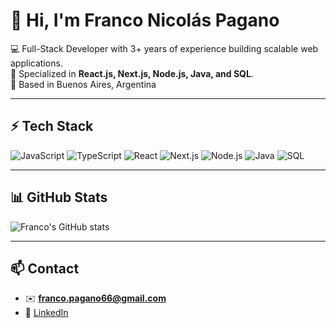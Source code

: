 # 👋 Hi, I'm Franco Nicolás Pagano  

💻 Full-Stack Developer with 3+ years of experience building scalable web applications.  
🚀 Specialized in **React.js, Next.js, Node.js, Java, and SQL**.  
📍 Based in Buenos Aires, Argentina  

---

## ⚡ Tech Stack  

![JavaScript](https://img.shields.io/badge/JavaScript-F7DF1E?style=flat-square&logo=javascript&logoColor=black)
![TypeScript](https://img.shields.io/badge/TypeScript-3178C6?style=flat-square&logo=typescript&logoColor=white)
![React](https://img.shields.io/badge/React-20232A?style=flat-square&logo=react&logoColor=61DAFB)
![Next.js](https://img.shields.io/badge/Next.js-000000?style=flat-square&logo=next.js&logoColor=white)
![Node.js](https://img.shields.io/badge/Node.js-339933?style=flat-square&logo=node-dot-js&logoColor=white)
![Java](https://img.shields.io/badge/Java-ED8B00?style=flat-square&logo=openjdk&logoColor=white)
![SQL](https://img.shields.io/badge/SQL-4479A1?style=flat-square&logo=mysql&logoColor=white)

---

## 📊 GitHub Stats  

![Franco's GitHub stats](https://github-readme-stats.vercel.app/api?username=Franco1812&show_icons=true&theme=radical)

---

## 📫 Contact  

- ✉️ **franco.pagano66@gmail.com**  
- 💼 [LinkedIn](https://www.linkedin.com/in/franco-pagano66/)  

